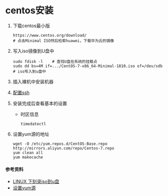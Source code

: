 # centos安装

1. 下载centos最小版

   ```shell
   https://www.centos.org/download/
   # 点击Minimal ISO然后检索huawei，下载华为云的镜像
   ```

2. 写入iso镜像到U盘中

   ```shell
   sudo fdisk -l 	# 查找U盘在系统的挂载点
   sudo dd bs=4M if=.../CentOS-7-x86_64-Minimal-1810.iso of=/dev/sdb	# iso写入到u盘中
   ```

3. 插入裸机中安装机器

4. [配置ssh](./centos7配置SSH.md)

5. 安装完成后查看基本的设置

   * 时区信息

     ```shell
     timedatectl
     ```

6. 设置yum源的地址

   ```shell
   wget -O /etc/yum.repos.d/CentOS-Base.repo http://mirrors.aliyun.com/repo/Centos-7.repo
   yum clean all
   yum makecache
   ```


#### 参考资料

* [LINUX 下刻录iso到u盘](https://www.jianshu.com/p/177a78770d0a)
* [设置yum源](https://www.jianshu.com/p/541c737bc947)